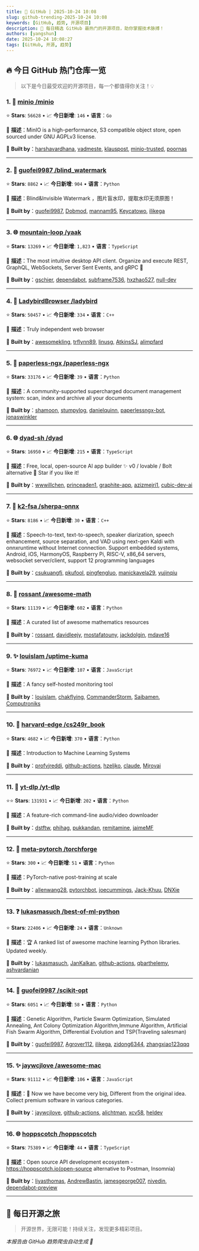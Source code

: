 ```yaml
---
title: 🚀 GitHub | 2025-10-24 10:08
slug: github-trending-2025-10-24 10:08
keywords: [GitHub, 趋势, 开源项目]
description: 🌟 每日精选 GitHub 最热门的开源项目，助你掌握技术脉搏！
authors: [yangshun]
date: 2025-10-24 10:08:27
tags: [GitHub, 开源, 趋势]
---
```


## 🔥 今日 GitHub 热门仓库一览

> 以下是今日最受欢迎的开源项目，每一个都值得你关注！💡

### 1. 🚦 [minio /minio](https://github.com/minio/minio)

⭐ **Stars**: `56628`   •   📈 **今日新增**: `146`   •   **语言**：`Go`

📝 **描述**：MinIO is a high-performance, S3 compatible object store, open sourced under GNU AGPLv3 license.

🤝 **Built by**：[harshavardhana](https://github.com/harshavardhana), [vadmeste](https://github.com/vadmeste), [klauspost](https://github.com/klauspost), [minio-trusted](https://github.com/minio-trusted), [poornas](https://github.com/poornas)

---

### 2. 🐍 [guofei9987 /blind_watermark](https://github.com/guofei9987/blind_watermark)

⭐ **Stars**: `8862`   •   📈 **今日新增**: `904`   •   **语言**：`Python`

📝 **描述**：Blind&Invisible Watermark ，图片盲水印，提取水印无须原图！

🤝 **Built by**：[guofei9987](https://github.com/guofei9987), [Dobmod](https://github.com/Dobmod), [mannam95](https://github.com/mannam95), [Keycatowo](https://github.com/Keycatowo), [ilikega](https://github.com/ilikega)

---

### 3. 🌐 [mountain-loop /yaak](https://github.com/mountain-loop/yaak)

⭐ **Stars**: `13269`   •   📈 **今日新增**: `1,823`   •   **语言**：`TypeScript`

📝 **描述**：The most intuitive desktop API client. Organize and execute REST, GraphQL, WebSockets, Server Sent Events, and gRPC 🦬

🤝 **Built by**：[gschier](https://github.com/gschier), [dependabot](https://github.com/dependabot), [subframe7536](https://github.com/subframe7536), [hxzhao527](https://github.com/hxzhao527), [null-dev](https://github.com/null-dev)

---

### 4. 🔧 [LadybirdBrowser /ladybird](https://github.com/LadybirdBrowser/ladybird)

⭐ **Stars**: `50457`   •   📈 **今日新增**: `334`   •   **语言**：`C++`

📝 **描述**：Truly independent web browser

🤝 **Built by**：[awesomekling](https://github.com/awesomekling), [trflynn89](https://github.com/trflynn89), [linusg](https://github.com/linusg), [AtkinsSJ](https://github.com/AtkinsSJ), [alimpfard](https://github.com/alimpfard)

---

### 5. 🐍 [paperless-ngx /paperless-ngx](https://github.com/paperless-ngx/paperless-ngx)

⭐ **Stars**: `33176`   •   📈 **今日新增**: `39`   •   **语言**：`Python`

📝 **描述**：A community-supported supercharged document management system: scan, index and archive all your documents

🤝 **Built by**：[shamoon](https://github.com/shamoon), [stumpylog](https://github.com/stumpylog), [danielquinn](https://github.com/danielquinn), [paperlessngx-bot](https://github.com/paperlessngx-bot), [jonaswinkler](https://github.com/jonaswinkler)

---

### 6. 🌐 [dyad-sh /dyad](https://github.com/dyad-sh/dyad)

⭐ **Stars**: `16950`   •   📈 **今日新增**: `215`   •   **语言**：`TypeScript`

📝 **描述**：Free, local, open-source AI app builder ✨ v0 / lovable / Bolt alternative 🌟 Star if you like it!

🤝 **Built by**：[wwwillchen](https://github.com/wwwillchen), [princeaden1](https://github.com/princeaden1), [graphite-app](https://github.com/graphite-app), [azizmejri1](https://github.com/azizmejri1), [cubic-dev-ai](https://github.com/cubic-dev-ai)

---

### 7. 🔧 [k2-fsa /sherpa-onnx](https://github.com/k2-fsa/sherpa-onnx)

⭐ **Stars**: `8186`   •   📈 **今日新增**: `30`   •   **语言**：`C++`

📝 **描述**：Speech-to-text, text-to-speech, speaker diarization, speech enhancement, source separation, and VAD using next-gen Kaldi with onnxruntime without Internet connection. Support embedded systems, Android, iOS, HarmonyOS, Raspberry Pi, RISC-V, x86_64 servers, websocket server/client, support 12 programming languages

🤝 **Built by**：[csukuangfj](https://github.com/csukuangfj), [pkufool](https://github.com/pkufool), [pingfengluo](https://github.com/pingfengluo), [manickavela29](https://github.com/manickavela29), [yujinqiu](https://github.com/yujinqiu)

---

### 8. 🐍 [rossant /awesome-math](https://github.com/rossant/awesome-math)

⭐ **Stars**: `11139`   •   📈 **今日新增**: `602`   •   **语言**：`Python`

📝 **描述**：A curated list of awesome mathematics resources

🤝 **Built by**：[rossant](https://github.com/rossant), [davidleejy](https://github.com/davidleejy), [mostafatouny](https://github.com/mostafatouny), [jackdolgin](https://github.com/jackdolgin), [mdave16](https://github.com/mdave16)

---

### 9. ✨ [louislam /uptime-kuma](https://github.com/louislam/uptime-kuma)

⭐ **Stars**: `76972`   •   📈 **今日新增**: `107`   •   **语言**：`JavaScript`

📝 **描述**：A fancy self-hosted monitoring tool

🤝 **Built by**：[louislam](https://github.com/louislam), [chakflying](https://github.com/chakflying), [CommanderStorm](https://github.com/CommanderStorm), [Saibamen](https://github.com/Saibamen), [Computroniks](https://github.com/Computroniks)

---

### 10. 🐍 [harvard-edge /cs249r_book](https://github.com/harvard-edge/cs249r_book)

⭐ **Stars**: `4682`   •   📈 **今日新增**: `370`   •   **语言**：`Python`

📝 **描述**：Introduction to Machine Learning Systems

🤝 **Built by**：[profvjreddi](https://github.com/profvjreddi), [github-actions](https://github.com/github-actions), [hzeljko](https://github.com/hzeljko), [claude](https://github.com/claude), [Mjrovai](https://github.com/Mjrovai)

---

### 11. 🐍 [yt-dlp /yt-dlp](https://github.com/yt-dlp/yt-dlp)

⭐⭐ **Stars**: `131931`   •   📈 **今日新增**: `202`   •   **语言**：`Python`

📝 **描述**：A feature-rich command-line audio/video downloader

🤝 **Built by**：[dstftw](https://github.com/dstftw), [phihag](https://github.com/phihag), [pukkandan](https://github.com/pukkandan), [remitamine](https://github.com/remitamine), [jaimeMF](https://github.com/jaimeMF)

---

### 12. 🐍 [meta-pytorch /torchforge](https://github.com/meta-pytorch/torchforge)

⭐ **Stars**: `300`   •   📈 **今日新增**: `51`   •   **语言**：`Python`

📝 **描述**：PyTorch-native post-training at scale

🤝 **Built by**：[allenwang28](https://github.com/allenwang28), [pytorchbot](https://github.com/pytorchbot), [joecummings](https://github.com/joecummings), [Jack-Khuu](https://github.com/Jack-Khuu), [DNXie](https://github.com/DNXie)

---

### 13. ❓ [lukasmasuch /best-of-ml-python](https://github.com/lukasmasuch/best-of-ml-python)

⭐ **Stars**: `22406`   •   📈 **今日新增**: `24`   •   **语言**：`Unknown`

📝 **描述**：🏆 A ranked list of awesome machine learning Python libraries. Updated weekly.

🤝 **Built by**：[lukasmasuch](https://github.com/lukasmasuch), [JanKalkan](https://github.com/JanKalkan), [github-actions](https://github.com/github-actions), [qbarthelemy](https://github.com/qbarthelemy), [ashvardanian](https://github.com/ashvardanian)

---

### 14. 🐍 [guofei9987 /scikit-opt](https://github.com/guofei9987/scikit-opt)

⭐ **Stars**: `6051`   •   📈 **今日新增**: `58`   •   **语言**：`Python`

📝 **描述**：Genetic Algorithm, Particle Swarm Optimization, Simulated Annealing, Ant Colony Optimization Algorithm,Immune Algorithm, Artificial Fish Swarm Algorithm, Differential Evolution and TSP(Traveling salesman)

🤝 **Built by**：[guofei9987](https://github.com/guofei9987), [Agrover112](https://github.com/Agrover112), [ilikega](https://github.com/ilikega), [zidong6344](https://github.com/zidong6344), [zhangxiao123qqq](https://github.com/zhangxiao123qqq)

---

### 15. ✨ [jaywcjlove /awesome-mac](https://github.com/jaywcjlove/awesome-mac)

⭐ **Stars**: `91112`   •   📈 **今日新增**: `106`   •   **语言**：`JavaScript`

📝 **描述**： Now we have become very big, Different from the original idea. Collect premium software in various categories.

🤝 **Built by**：[jaywcjlove](https://github.com/jaywcjlove), [github-actions](https://github.com/github-actions), [alichtman](https://github.com/alichtman), [xcv58](https://github.com/xcv58), [heldev](https://github.com/heldev)

---

### 16. 🌐 [hoppscotch /hoppscotch](https://github.com/hoppscotch/hoppscotch)

⭐ **Stars**: `75389`   •   📈 **今日新增**: `44`   •   **语言**：`TypeScript`

📝 **描述**：Open source API development ecosystem -https://hoppscotch.io(open-source alternative to Postman, Insomnia)

🤝 **Built by**：[liyasthomas](https://github.com/liyasthomas), [AndrewBastin](https://github.com/AndrewBastin), [jamesgeorge007](https://github.com/jamesgeorge007), [nivedin](https://github.com/nivedin), [dependabot-preview](https://github.com/dependabot-preview)

---

## 🌈 每日开源之旅

> 开源世界，无限可能！持续关注，发现更多精彩项目。

*本报告由 GitHub 趋势爬虫自动生成 🤖*
